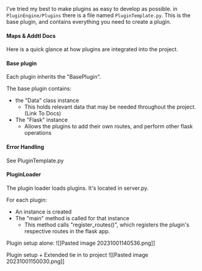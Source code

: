 
I've tried my best to make plugins as easy to develop as possible. in `PluginEngine/Plugins` there is a file named `PluginTemplate.py`. This is the base plugin, and contains everything you need to create a plugin.






#### Maps & Addtl Docs
Here is a quick glance at how plugins are integrated into the project.

#### Base plugin
Each plugin inherits the "BasePlugin". 

The base plugin contains:
- the "Data" class instance
	- This holds relevant data that may be needed throughout the project. (Link To Docs)
- The "Flask" instance
	- Allows the plugins to add their own routes, and perform other flask operations

#### Error Handling
 See PluginTemplate.py


#### PluginLoader
The plugin loader loads plugins. It's located in server.py. 

For each plugin:
- An instance is created
- The "main" method is called for that instance
	- This method calls "register_routes()", which registers the plugin's respective routes in the flask app. 


Plugin setup alone:
![[Pasted image 20231001140536.png]]

Plugin setup + Extended tie in to project
![[Pasted image 20231001150030.png]]